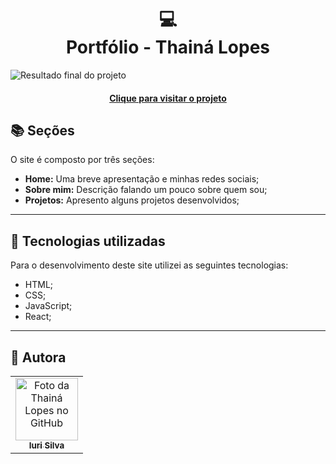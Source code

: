<h1 align="center">
  💻<br>Portfólio - Thainá Lopes
</h1>

![Resultado final do projeto](assets/preview.png)

<h4 align="center"><a href="https://portfolio-thaina.vercel.app/">Clique para visitar o projeto</a></h4>

## 📚 Seções

O site é composto por três seções:

- **Home:** Uma breve apresentação e minhas redes sociais;
- **Sobre mim:** Descrição falando um pouco sobre quem sou;
- **Projetos:** Apresento alguns projetos desenvolvidos;

---

## 💼 Tecnologias utilizadas

Para o desenvolvimento deste site utilizei as seguintes tecnologias:

- HTML;
- CSS;
- JavaScript;
- React;

---

<h2>🦄 Autora</h2>

<table>
  <tr>
    <td align="center">
      <a href="https://github.com/thaina-lopes">
        <img src="https://avatars.githubusercontent.com/u/130593695?v=4" width="100px;" alt="Foto da Thainá Lopes no GitHub"/><br>
        <sub>
          <b>Iuri Silva</b>
        </sub>
      </a>
    </td>
  </tr>
</table>
